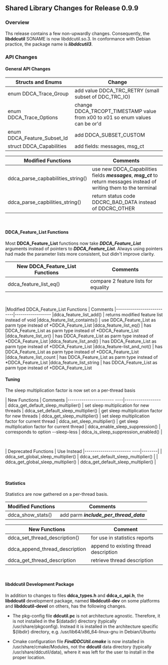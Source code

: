 ## Shared Library Changes for Release 0.9.9

### Overview

Ths release contains a few non-upwardly changes. 
Consequently, the **libddcutil** SONAME is now libddcutil.so.3. 
In conformance with Debian practice, the package name is ***libddcutil3***.


### API Changes

#### General API Changes

| Structs and Enums       | Change                               |
|------------------------|----------------------------------------------
| enum DDCA_Trace_Group        | add value DDCA_TRC_RETRY (small subset of DDC_TRC_IO)
| enum DDCA_Trace_Options      | change DDCA_TRCOPT_TIMESTAMP value from x00 to x01 so enum values can be or'd
| enum DDCA_Feature_Subset_Id  | add DDCA_SUBSET_CUSTOM
| struct DDCA_Capabilities     | add fields: messages, msg_ct



| Modified Functions                |  Comments 
|-----------------------------------|------------------
| ddca_parse_capbabilities_string() | use new DDCA_Capabilities fields ***messages***, ***msg_ct*** to return messages instead of writing them to the terminal
| ddca_parse_capbilities_string()   | return status code DDCRC_BAD_DATA instead of DDCRC_OTHER

<br>

#### **DDCA_Feature_List** Functions

Most **DDCA_Feature_List** functions now take
***DDCA_Feature_List*** arguments instead of pointers to ***DDCA_Feature_List***.
Always using pointers had made the parameter lists more consistent, but didn't improve clarity. 

|New DDCA_Feature_List Functions                 | Comments
|------------------------------|------------------
| ddca_feature_list_eq()              | compare 2 feature lists for equality

<br>

|Modified DDCA_Feature_List Functions            | Comments
|-----------------------   ----|------------------
|ddca_feature_list_add()       | returns modified feature list instead of void
|ddca_feature_list_containts() | use DDCA_Feature_List as parm type instead of *DDCA_Feature_List 
|ddca_feature_list_eq()        | has DDCA_Feature_List as parm type instead of *DDCA_Feature_List 
|ddca_feature_list_or()        | has DDCA_Feature_List as parm type instead of *DDCA_Feature_List 
|ddca_feature_list_and()       | has DDCA_Feature_List as parm type instead of *DDCA_Feature_List 
|ddca_feature-list_and_not()   | has DDCA_Feature_List as parm type instead of *DDCA_Feature_List 
|ddca_feature_list_count       | has DDCA_Feature_List as parm type instead of *DDCA_Feature_List 
|ddca_feature_list_string      | has DDCA_Feature_List as parm type instead of *DDCA_Feature_List 


#### Tuning

The sleep multiplication factor is now set on a per-thread basis

| New Functions                 | Comments
|-----------------------   ----|------------------
| ddca_get_default_sleep_multiplier() | set sleep multiplication for new threads
| ddca_set_default_sleep_multiplier() | get sleep multiplication factor for new threads
| ddca_get_sleep_multiplier()         | set sleep multiplication factor for current thread
| ddca_set_sleep_multiplier()         | get sleep multiplication factor for current thread
| ddca_enable_sleep_suppression()     | corresponds to option --sleep-less
| ddca_is_sleep_suppression_enabled() | 

<br>

| Deprecated Functions                   | Use Instead
|-----------------------         ----|--------|
| ddca_set_global_sleep_multiplier() | ddca_set_default_sleep_multiplier() | 
| ddca_get_global_sleep_multiplier() | ddca_get_default_sleep_multiplier() | 

<br>

#### Statistics 

Statistics are now gathered on a per-thread basis.

| Modified Functions                       | Comments
|-------------------------------------|--------------------------|
| ddca_show_stats()                 | add parm ***include_per_thread_data***


|New Functions                   |  Comment
|--------------------------------|------------------------|
|ddca_set_thread_description()   | for use in statistics reports
|ddca_append_thread_description  | append to existing thread description
|ddca_get_thread_description     | retrieve thread description

<br>

#### **libddcutil** Development Package

In addition to changes to files **ddca_types.h** and **ddca_c_api.h**, 
the **libddcutil** development package, named **libddcutil-dev** on some platforms and **libddcutil-devel** on others, 
has the following changes.

- The pkg-config file **ddcutil.pc** is not architecture agnostic. 
Therefore, it is not installed in the $(datadir) directory (typically /usr/share/pkgconfig).
Instead it is installed in the architecture specific ${libdir} directory, e.g. /usr/lib64/x86_64-linux-gnu in Debian/Ubuntu

- Cmake configuration file ***FindDDCUtil.cmake*** is now installed in /usr/share/cmake/Modules, not the **ddcutil** data directory 
(typically /usr/share/ddcutil/data), where it was left for the user to install in the proper location.

